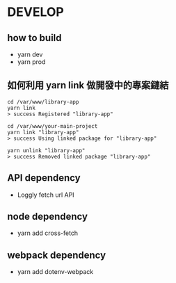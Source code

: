 # DEVELOP

## how to build
- yarn dev
- yarn prod

## 如何利用 yarn link 做開發中的專案鏈結
```
cd /var/www/library-app
yarn link
> success Registered "library-app"

cd /var/www/your-main-project
yarn link "library-app"
> success Using linked package for "library-app"

yarn unlink "library-app"
> success Removed linked package "library-app"
```

## API dependency
- Loggly fetch url API

## node dependency
- yarn add cross-fetch

## webpack dependency
- yarn add dotenv-webpack 
